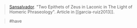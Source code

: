 > [Sansalvador](sansalvador.md). "Two Epithets of Zeus in Laconic in The Light of Homeric Phraseology". Article in [[garcia-ruiz2013]]. 

> #have